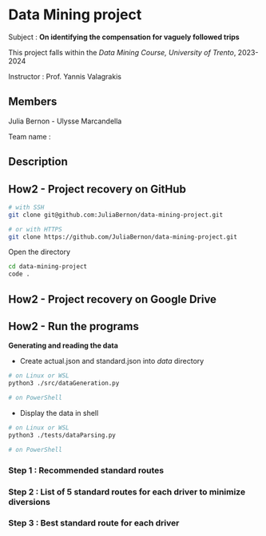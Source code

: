 # Data Mining project

Subject : 
**On identifying the compensation for vaguely followed trips**

This project falls within the *Data Mining Course, University of Trento*, 2023-2024

Instructor : Prof. Yannis Valagrakis

## Members
Julia Bernon - Ulysse Marcandella

Team name : 

## Description

## How2 - Project recovery on GitHub

```sh
# with SSH
git clone git@github.com:JuliaBernon/data-mining-project.git

# or with HTTPS
git clone https://github.com/JuliaBernon/data-mining-project.git
```

Open the directory

```bash
cd data-mining-project
code .
```

## How2 - Project recovery on Google Drive


## How2 - Run the programs

**Generating and reading the data**

- Create actual.json and standard.json into *data* directory

```sh
# on Linux or WSL
python3 ./src/dataGeneration.py

# on PowerShell
```
- Display the data in shell

```sh
# on Linux or WSL
python3 ./tests/dataParsing.py

# on PowerShell
```

### Step 1 : Recommended standard routes

### Step 2 : List of 5 standard routes for each driver to minimize diversions

### Step 3 : Best standard route for each driver

